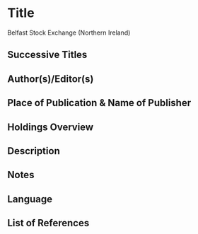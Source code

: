 # Title

Belfast Stock Exchange (Northern Ireland)

## Successive Titles

## Author(s)/Editor(s)

## Place of Publication & Name of Publisher

## Holdings Overview

## Description

## Notes

## Language

## List of References
